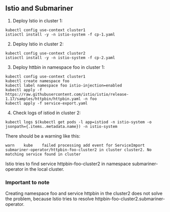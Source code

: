 ## Istio and Submariner

1. Deploy Istio in cluster 1:
```shell
kubectl config use-context cluster1
istioctl install -y -n istio-system -f cp-1.yaml
```

2. Deploy Istio in cluster 2:
```shell
kubectl config use-context cluster2
istioctl install -y -n istio-system -f cp-2.yaml
```

3. Deploy httbin in namespace foo in cluster 1:
```
kubectl config use-context cluster1
kubectl create namespace foo
kubectl label namespace foo istio-injection=enabled
kubectl apply -f https://raw.githubusercontent.com/istio/istio/release-1.17/samples/httpbin/httpbin.yaml -n foo
kubectl apply -f service-export.yaml
```

4. Check logs of istiod in cluster 2:
```
kubectl logs $(kubectl get pods -l app=istiod -n istio-system -o jsonpath={.items..metadata.name}) -n istio-system
```

There should be a warning like this:
```
warn	kube	failed processing add event for ServiceImport submariner-operator/httpbin-foo-cluster2 in cluster cluster2. No matching service found in cluster
```

Istio tries to find service httpbin-foo-cluster2 in namespace submariner-operator in the local cluster.


### Important to note

Creating namespace foo and service httpbin in the cluster2 does not solve the problem, because Istio tries to resolve httpbin-foo-cluster2.submariner-operator.

